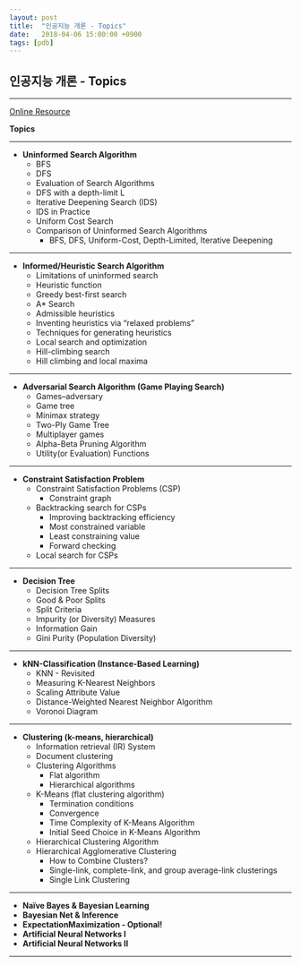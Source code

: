 ```yaml
---
layout: post
title:  "인공지능 개론 - Topics"
date:   2018-04-06 15:00:00 +0900
tags: [pdb]
---
```



## 인공지능 개론 - Topics

---

[Online Resource](http://aima.cs.berkeley.edu/)

**Topics**

---

- **Uninformed Search Algorithm**
	- BFS
	- DFS
	- Evaluation of Search Algorithms
	- DFS with a depth-limit L
	- Iterative Deepening Search (IDS)
	- IDS in Practice
	- Uniform Cost Search
	- Comparison of Uninformed Search Algorithms
		- BFS, DFS, Uniform-Cost, Depth-Limited, Iterative Deepening

---

- **Informed/Heuristic Search Algorithm**
	- Limitations of uninformed search
	- Heuristic function
	- Greedy best-first search
	- A* Search
	- Admissible heuristics
	- Inventing heuristics via “relaxed problems”
	- Techniques for generating heuristics
	- Local search and optimization
	- Hill-climbing search
	- Hill climbing and local maxima

---

- **Adversarial Search Algorithm (Game Playing Search)**
	- Games–adversary
	- Game tree
	- Minimax strategy
	- Two-Ply Game Tree
	- Multiplayer games
	- Alpha-Beta Pruning Algorithm
	- Utility(or Evaluation) Functions

---

- **Constraint Satisfaction Problem**
	- Constraint Satisfaction Problems (CSP)
		- Constraint graph
	- Backtracking search for CSPs
		- Improving backtracking efficiency
		- Most constrained variable
		- Least constraining value
		- Forward checking
	- Local search for CSPs

---

- **Decision Tree**
	- Decision Tree Splits
	- Good & Poor Splits
	- Split Criteria
	- Impurity (or Diversity) Measures
	- Information Gain
	- Gini Purity (Population Diversity)

---

- **kNN-Classification (Instance-Based Learning)**
	- KNN - Revisited
	- Measuring K-Nearest Neighbors
	- Scaling Attribute Value
	- Distance-Weighted Nearest Neighbor Algorithm
	- Voronoi Diagram

---

- **Clustering (k-means, hierarchical)**
	- Information retrieval (IR) System
	- Document clustering
	- Clustering Algorithms
		- Flat algorithm
		- Hierarchical algorithms
	- K-Means (flat clustering algorithm)
		-  Termination conditions
		-  Convergence
		-  Time Complexity of K-Means Algorithm
		-  Initial Seed Choice in K-Means Algorithm
	- Hierarchical Clustering Algorithm
	- Hierarchical Agglomerative Clustering
		- How to Combine Clusters?
		- Single-link, complete-link, and group average-link clusterings
		- Single Link Clustering

---

- **Naïve Bayes & Bayesian Learning**
- **Bayesian Net & Inference**
- **ExpectationMaximization - Optional!**
- **Artificial Neural Networks I**
- **Artificial Neural Networks II**

---
